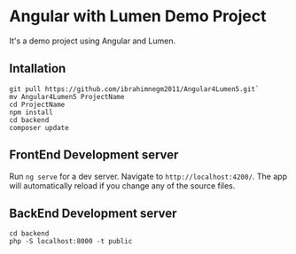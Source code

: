 # Angular with Lumen Demo Project

It's a demo project using Angular and Lumen.

## Intallation

```
git pull https://github.com/ibrahimnegm2011/Angular4Lumen5.git`
mv Angular4Lumen5 ProjectName
cd ProjectName
npm install
cd backend
composer update
```

## FrontEnd Development server

Run `ng serve` for a dev server. Navigate to `http://localhost:4200/`. The app will automatically reload if you change any of the source files.

## BackEnd Development server

```
cd backend
php -S localhost:8000 -t public
```
